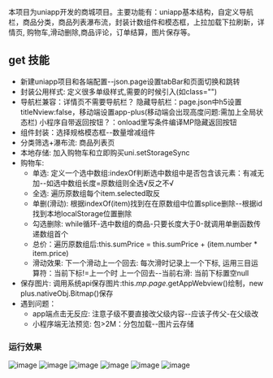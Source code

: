 本项目为uniapp开发的商城项目。主要功能有：uniapp基本结构，自定义导航栏，商品分类，商品列表瀑布流，封装计数组件和模态框，上拉加载下拉刷新，详情页, 购物车,滑动删除,商品评论，订单结算，图片保存等。
## get 技能
- 新建uniapp项目和各端配置--json.page设置tabBar和页面切换和跳转
- 封装公用样式: 定义很多单级样式,需要的时候引入(如class="")
- 导航栏兼容：详情页不需要导航栏？ 隐藏导航栏：page.json中h5设置titleNview:false，移动端设置app-plus(移动端会出现高度问题:需加上全局状态栏)
             小程序自带返回按钮？：onload里写条件编译MP隐藏返回按钮
- 组件封装：选择规格模态框--数量增减组件
- 分类筛选+瀑布流: 商品列表页
- 本地存储: 加入购物车和立即购买uni.setStorageSync
- 购物车: 
  - 单选: 定义一个选中数组:indexOf判断选中数组中是否包含该元素：有减无加--如选中数组长度=原数组则全选√反之不√  
  - 全选: 遍历原数组每个item.selected取反  
  - 单删(滑动): 根据indexOf(item)找到在在原数组中位置splice删除--根据id找到本地localStorage位置删除  
  - 勾选删除:  while循环-选中数组的商品-只要长度大于0-就调用单删函数传递数组首个  
  - 总价：遍历原数组后:this.sumPrice = this.sumPrice + (item.number * item.price)  
  - 滑动效果: 下一个滑动上一个回去: 每次滑时记录上一个下标, 运用三目运算符：当前下标!=上一个时 上一个回去--当前右滑:  当前下标置空null  
- 保存图片: 调用系统api保存图片:this.$mp.page.$getAppWebview()绘制，new plus.nativeObj.Bitmap()保存
- 遇到问题： 
  - app端点击无反应: 注意子级不要直接改父级内容--应该子传父-在父级改    
  - 小程序端无法预览: 包>2M：分包加载--图片云存储          
### 运行效果
![image](https://github.com/xingzhegudu123/uni-app-mall/blob/master/static/githubImg/home.png)
![image](https://github.com/xingzhegudu123/uni-app-mall/blob/master/static/githubImg/caterage.png)
![image](https://github.com/xingzhegudu123/uni-app-mall/blob/master/static/githubImg/detail.png)
![image](https://github.com/xingzhegudu123/uni-app-mall/blob/master/static/githubImg/commen.png)
![image](https://github.com/xingzhegudu123/uni-app-mall/blob/master/static/githubImg/car.png)
![image](https://github.com/xingzhegudu123/uni-app-mall/blob/master/static/githubImg/vft.png)